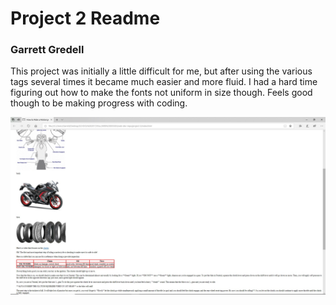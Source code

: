 <h1>Project 2 Readme</h1>
<h3>Garrett Gredell</h3>
<p>This project was initially a little difficult for me, but after using the various tags several times it became much easier and more fluid. I had a hard time figuring out how to make the fonts not uniform in size though. Feels good though to be making progress with coding.</p>
<img src="./images/screenshot.jpg">
